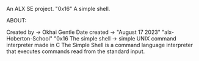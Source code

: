 An ALX SE project. "0x16"
A simple shell.

ABOUT:

Created by -> Okhai Gentle
Date created -> "August 17 2023"  "alx-Hoberton-School" "0x16
The simple shell -> simple UNIX command interpreter made in C 
The Simple Shell is a command language interpreter that executes commands read from the standard input.
